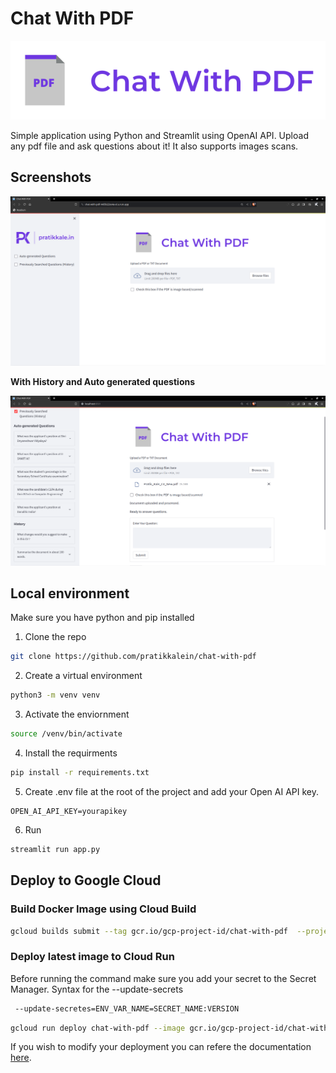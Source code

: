 # Chat With PDF

<p align="center">
  <img src="https://raw.githubusercontent.com/pratikkalein/chat-with-pdf/main/img/center.png" />
</p>

Simple application using Python and Streamlit using OpenAI API. Upload any pdf file and ask questions about it! It also supports images scans.

## Screenshots
![Deployed app](/img/prod.png)

**With History and Auto generated questions**

![With History and Auto generated questions](/img/history.png)

## Local environment 
Make sure you have python and pip installed 
1. Clone the repo
```bash
git clone https://github.com/pratikkalein/chat-with-pdf
```
2. Create a virtual environment
```bash
python3 -m venv venv
```
3. Activate the enviornment 
```bash
source /venv/bin/activate
```
4. Install the requirments
```bash
pip install -r requirements.txt 
```
5. Create .env file at the root of the project and add your Open AI API key.
```
OPEN_AI_API_KEY=yourapikey
```
6. Run
```bash
streamlit run app.py
```
## Deploy to Google Cloud
### Build Docker Image using Cloud Build 

```bash
gcloud builds submit --tag gcr.io/gcp-project-id/chat-with-pdf  --project=gcp-project-id
```

### Deploy latest image to Cloud Run 

Before running the command make sure you add your secret to the Secret Manager.
Syntax for the --update-secrets
```bash
 --update-secretes=ENV_VAR_NAME=SECRET_NAME:VERSION
```

```bash
gcloud run deploy chat-with-pdf --image gcr.io/gcp-project-id/chat-with-pdf --platform managed  --project=gcp-project-id --allow-unauthenticated --region=asia-south1 --max-instances=2 --update-secrets=OPENAI_API_KEY=openai:1
```

If you wish to modify your deployment you can refere the documentation [here](https://cloud.google.com/sdk/gcloud/reference/run/deploy).